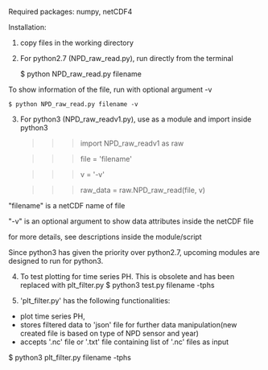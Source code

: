 Required packages: numpy, netCDF4

Installation:

1) copy files in the working directory

2) For python2.7 (NPD_raw_read.py), run directly from the terminal

    $ python NPD_raw_read.py filename

To show information of the file, run with optional argument -v

    $ python NPD_raw_read.py filename -v

3) For python3 (NPD_raw_readv1.py), use as a module and import inside python3

    >>> import NPD_raw_readv1 as raw

    >>> file = 'filename'

    >>> v = '-v'

    >>> raw_data = raw.NPD_raw_read(file, v)

"filename" is a netCDF name of file

"-v" is an optional argument to show data attributes inside the netCDF file

for more details, see descriptions inside the module/script

Since python3 has given the priority over python2.7, upcoming modules are designed to run for python3.

4) To test plotting for time series PH. This is obsolete and has been replaced with plt_filter.py
    $ python3 test.py filename -tphs

5) 'plt_filter.py' has the following functionalities: 
  - plot time series PH, 
  - stores filtered data to 'json' file for further data manipulation(new created file is based on type of NPD sensor and year)
  - accepts '.nc' file or '.txt' file containing list of '.nc' files as input

   $ python3 plt_filter.py filename -tphs 
